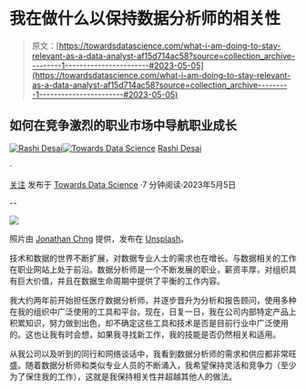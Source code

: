 # 我在做什么以保持数据分析师的相关性

> 原文：[https://towardsdatascience.com/what-i-am-doing-to-stay-relevant-as-a-data-analyst-af15d714ac58?source=collection_archive---------1-----------------------#2023-05-05](https://towardsdatascience.com/what-i-am-doing-to-stay-relevant-as-a-data-analyst-af15d714ac58?source=collection_archive---------1-----------------------#2023-05-05)

## 如何在竞争激烈的职业市场中导航职业成长

[](https://rashidesai2424.medium.com/?source=post_page-----af15d714ac58--------------------------------)[![Rashi Desai](../Images/0a706eb6bb2407c83c67a874e3747e36.png)](https://rashidesai2424.medium.com/?source=post_page-----af15d714ac58--------------------------------)[](https://towardsdatascience.com/?source=post_page-----af15d714ac58--------------------------------)[![Towards Data Science](../Images/a6ff2676ffcc0c7aad8aaf1d79379785.png)](https://towardsdatascience.com/?source=post_page-----af15d714ac58--------------------------------) [Rashi Desai](https://rashidesai2424.medium.com/?source=post_page-----af15d714ac58--------------------------------)

·

[关注](https://medium.com/m/signin?actionUrl=https%3A%2F%2Fmedium.com%2F_%2Fsubscribe%2Fuser%2F856a7c948cc2&operation=register&redirect=https%3A%2F%2Ftowardsdatascience.com%2Fwhat-i-am-doing-to-stay-relevant-as-a-data-analyst-af15d714ac58&user=Rashi+Desai&userId=856a7c948cc2&source=post_page-856a7c948cc2----af15d714ac58---------------------post_header-----------) 发布于 [Towards Data Science](https://towardsdatascience.com/?source=post_page-----af15d714ac58--------------------------------) ·7 分钟阅读·2023年5月5日 [](https://medium.com/m/signin?actionUrl=https%3A%2F%2Fmedium.com%2F_%2Fvote%2Ftowards-data-science%2Faf15d714ac58&operation=register&redirect=https%3A%2F%2Ftowardsdatascience.com%2Fwhat-i-am-doing-to-stay-relevant-as-a-data-analyst-af15d714ac58&user=Rashi+Desai&userId=856a7c948cc2&source=-----af15d714ac58---------------------clap_footer-----------)

--

[](https://medium.com/m/signin?actionUrl=https%3A%2F%2Fmedium.com%2F_%2Fbookmark%2Fp%2Faf15d714ac58&operation=register&redirect=https%3A%2F%2Ftowardsdatascience.com%2Fwhat-i-am-doing-to-stay-relevant-as-a-data-analyst-af15d714ac58&source=-----af15d714ac58---------------------bookmark_footer-----------)![](../Images/3b5aad64cd4ab4a7a0af368572999f87.png)

照片由 [Jonathan Chng](https://unsplash.com/@jon_chng?utm_source=unsplash&utm_medium=referral&utm_content=creditCopyText) 提供，发布在 [Unsplash](https://unsplash.com/photos/HgoKvtKpyHA?utm_source=unsplash&utm_medium=referral&utm_content=creditCopyText)。

技术和数据的世界不断扩展，对数据专业人士的需求也在增长。与数据相关的工作在职业网站上处于前沿。数据分析师是一个不断发展的职业，薪资丰厚，对组织具有巨大价值，并且在数据生命周期中提供了平衡的工作内容。

我大约两年前开始担任医疗数据分析师，并逐步晋升为分析和报告顾问，使用多种在我的组织中广泛使用的工具和平台。现在，日复一日，我在公司内部特定产品上积累知识，努力做到出色，却不确定这些工具和技术是否是目前行业中广泛使用的。这也让我有时会想，如果我寻找新工作，我的技能是否仍然相关和适用。

从我公司以及听到的同行和网络谈话中，我看到数据分析师的需求和供应都非常旺盛。随着数据分析师和类似专业人员的不断涌入，我希望保持灵活和竞争力（至少为了保住我的工作），这就是我保持相关性并超越其他人的做法。
